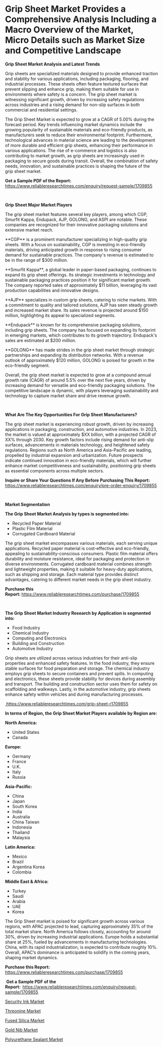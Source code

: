<p><h1>Grip Sheet Market Provides a Comprehensive Analysis Including a Macro Overview of the Market, Micro Details such as Market Size and Competitive Landscape</h1></p><p><strong>Grip Sheet Market Analysis and Latest Trends</strong></p>
<p><p>Grip sheets are specialized materials designed to provide enhanced traction and stability for various applications, including packaging, flooring, and industrial processes. These sheets often feature textured surfaces that prevent slipping and enhance grip, making them suitable for use in environments where safety is a concern. The grip sheet market is witnessing significant growth, driven by increasing safety regulations across industries and a rising demand for non-slip surfaces in both commercial and residential settings.</p><p>The Grip Sheet Market is expected to grow at a CAGR of 5.00% during the forecast period. Key trends influencing market dynamics include the growing popularity of sustainable materials and eco-friendly products, as manufacturers seek to reduce their environmental footprint. Furthermore, technological advances in material science are leading to the development of more durable and efficient grip sheets, enhancing their performance in various applications. The rise of e-commerce and logistics is also contributing to market growth, as grip sheets are increasingly used in packaging to secure goods during transit. Overall, the combination of safety needs, innovation, and sustainable practices is shaping the future of the grip sheet market.</p></p>
<p><strong>Get a Sample PDF of the Report:&nbsp;</strong> <a href="https://www.reliableresearchtimes.com/enquiry/request-sample/1709855?utm_campaign=2240&utm_medium=2&utm_source=Github&utm_content=ia&utm_term=05022025&utm_id=grip-sheet">https://www.reliableresearchtimes.com/enquiry/request-sample/1709855</a></p>
<p>&nbsp;</p>
<p><strong>Grip Sheet Major Market Players</strong></p>
<p><p>The grip sheet market features several key players, among which CGP, Smurfit Kappa, Endupack, AJP, GOLONG, and ASPI are notable. These companies are recognized for their innovative packaging solutions and extensive market reach.</p><p>**CGP** is a prominent manufacturer specializing in high-quality grip sheets. With a focus on sustainability, CGP is investing in eco-friendly materials, driving anticipated growth in response to rising consumer demand for sustainable practices. The company's revenue is estimated to be in the range of $300 million.</p><p>**Smurfit Kappa**, a global leader in paper-based packaging, continues to expand its grip sheet offerings. Its strategic investments in technology and sustainable packaging practices position it for significant market growth. The company reported sales of approximately $11 billion, leveraging its vast production capabilities and innovative designs.</p><p>**AJP** specializes in custom grip sheets, catering to niche markets. With a commitment to quality and tailored solutions, AJP has seen steady growth and increased market share. Its sales revenue is projected around $150 million, highlighting its appeal to specialized segments.</p><p>**Endupack** is known for its comprehensive packaging solutions, including grip sheets. The company has focused on expanding its footprint in emerging markets, which contributes to its growth trajectory. Endupack's sales are estimated at $200 million.</p><p>**GOLONG** has made strides in the grip sheet market through strategic partnerships and expanding its distribution networks. With a revenue outlook of approximately $120 million, GOLONG is poised for growth in the eco-friendly segment.</p><p>Overall, the grip sheet market is expected to grow at a compound annual growth rate (CAGR) of around 5.5% over the next five years, driven by increasing demand for versatile and eco-friendly packaging solutions. The competitive landscape is dynamic, with players leveraging sustainability and technology to capture market share and drive revenue growth.</p></p>
<p>&nbsp;</p>
<p><strong>What Are The Key Opportunities For Grip Sheet Manufacturers?</strong></p>
<p><p>The grip sheet market is experiencing robust growth, driven by increasing applications in packaging, construction, and automotive industries. In 2023, the market is valued at approximately $XX billion, with a projected CAGR of XX% through 2030. Key growth factors include rising demand for anti-slip surfaces, advancements in materials technology, and heightened safety regulations. Regions such as North America and Asia-Pacific are leading, propelled by industrial expansion and urbanization. Future prospects indicate continued innovation in eco-friendly materials, which will further enhance market competitiveness and sustainability, positioning grip sheets as essential components across multiple sectors.</p></p>
<p><strong>Inquire or Share Your Questions If Any Before Purchasing This Report:</strong> <a href="https://www.reliableresearchtimes.com/enquiry/pre-order-enquiry/1709855?utm_campaign=2240&utm_medium=2&utm_source=Github&utm_content=ia&utm_term=05022025&utm_id=grip-sheet">https://www.reliableresearchtimes.com/enquiry/pre-order-enquiry/1709855</a></p>
<p>&nbsp;</p>
<p><strong>Market Segmentation</strong></p>
<p><strong>The Grip Sheet Market Analysis by types is segmented into:</strong></p>
<p><ul><li>Recycled Paper Material</li><li>Plastic Film Material</li><li>Corrugated Cardboard Material</li></ul></p>
<p><p>The grip sheet market encompasses various materials, each serving unique applications. Recycled paper material is cost-effective and eco-friendly, appealing to sustainability-conscious consumers. Plastic film material offers durability and moisture resistance, ideal for packaging and protection in diverse environments. Corrugated cardboard material combines strength and lightweight properties, making it suitable for heavy-duty applications, such as shipping and storage. Each material type provides distinct advantages, catering to different market needs in the grip sheet industry.</p></p>
<p><strong>Purchase this Report:&nbsp;</strong><a href="https://www.reliableresearchtimes.com/purchase/1709855?utm_campaign=2240&utm_medium=2&utm_source=Github&utm_content=ia&utm_term=05022025&utm_id=grip-sheet">https://www.reliableresearchtimes.com/purchase/1709855</a></p>
<p>&nbsp;</p>
<p><strong>The Grip Sheet Market Industry Research by Application is segmented into:</strong></p>
<p><ul><li>Food Industry</li><li>Chemical Industry</li><li>Computing and Electronics</li><li>Building and Construction</li><li>Automotive Industry</li></ul></p>
<p><p>Grip sheets are utilized across various industries for their anti-slip properties and enhanced safety features. In the food industry, they ensure stable surfaces for food preparation and storage. The chemical industry employs grip sheets to secure containers and prevent spills. In computing and electronics, these sheets provide stability for devices during assembly and transport. The building and construction sector uses them for safety on scaffolding and walkways. Lastly, in the automotive industry, grip sheets enhance safety within vehicles and during manufacturing processes.</p></p>
<p><a href="https://www.reliableresearchtimes.com/grip-sheet-r1709855?utm_campaign=2240&utm_medium=2&utm_source=Github&utm_content=ia&utm_term=05022025&utm_id=grip-sheet">&nbsp;https://www.reliableresearchtimes.com/grip-sheet-r1709855</a></p>
<p><strong>In terms of Region, the Grip Sheet Market Players available by Region are:</strong></p>
<p>
    <p> <strong> North America: </strong>
        <ul>
            <li>United States</li>
            <li>Canada</li>
        </ul>
        </p> 
    <p> <strong> Europe: </strong>
        <ul>
            <li>Germany</li>
            <li>France</li>
            <li>U.K.</li>
            <li>Italy</li>
            <li>Russia</li>
        </ul>
        </p> 
    <p> <strong> Asia-Pacific: </strong>
        <ul>
            <li>China</li>
            <li>Japan</li>
            <li>South Korea</li>
            <li>India</li>
            <li>Australia</li>
            <li>China Taiwan</li>
            <li>Indonesia</li>
            <li>Thailand</li>
            <li>Malaysia</li>
        </ul>
        </p> 
    <p> <strong> Latin America: </strong>
        <ul>
            <li>Mexico</li>
            <li>Brazil</li>
            <li>Argentina Korea</li>
            <li>Colombia</li>
        </ul>
        </p> 
    <p> <strong> Middle East & Africa: </strong>
        <ul>
            <li>Turkey</li>
            <li>Saudi</li>
            <li>Arabia</li>
            <li>UAE</li>
            <li>Korea</li>
        </ul>
    </p>
    </p>
<p><p>The Grip Sheet market is poised for significant growth across various regions, with APAC projected to lead, capturing approximately 35% of the total market share. North America follows closely, accounting for around 30%, driven by increasing industrial applications. Europe holds a substantial share at 25%, fueled by advancements in manufacturing technologies. China, with its rapid industrialization, is expected to contribute roughly 10%. Overall, APAC’s dominance is anticipated to solidify in the coming years, shaping market dynamics.</p></p>
<p><strong>Purchase this Report: </strong><a href="https://www.reliableresearchtimes.com/purchase/1709855?utm_campaign=2240&utm_medium=2&utm_source=Github&utm_content=ia&utm_term=05022025&utm_id=grip-sheet">https://www.reliableresearchtimes.com/purchase/1709855</a></p>
<p>&nbsp;<strong>Get a Sample PDF of the Report:&nbsp;&nbsp;</strong><a href="https://www.reliableresearchtimes.com/enquiry/request-sample/1709855?utm_campaign=2240&utm_medium=2&utm_source=Github&utm_content=ia&utm_term=05022025&utm_id=grip-sheet">https://www.reliableresearchtimes.com/enquiry/request-sample/1709855</a></p>
<p><strong></strong></p>
<p><p><a href="https://www.linkedin.com/pulse/market-insights-evaluating-competitors-security-ink-2gluc?utm_campaign=2240&utm_medium=2&utm_source=Github&utm_content=ia&utm_term=05022025&utm_id=grip-sheet">Security Ink Market</a></p><p><a href="https://www.linkedin.com/pulse/key-trends-driving-threonine-market-growth-12-cagr-from-5phyc?utm_campaign=2240&utm_medium=2&utm_source=Github&utm_content=ia&utm_term=05022025&utm_id=grip-sheet">Threonine Market</a></p><p><a href="https://www.linkedin.com/pulse/comprehensive-analysis-fused-silica-market-size-share-ddskc?utm_campaign=2240&utm_medium=2&utm_source=Github&utm_content=ia&utm_term=05022025&utm_id=grip-sheet">Fused Silica Market</a></p><p><a href="https://github.com/stillsfloria19981/Market-Research-Report-List-1/blob/main/gold-nib-market.md?utm_campaign=2240&utm_medium=2&utm_source=Github&utm_content=ia&utm_term=05022025&utm_id=grip-sheet">Gold Nib Market</a></p><p><a href="https://www.linkedin.com/pulse/polyurethane-sealant-market-outlook-projected-105-cagr-n5aac?utm_campaign=2240&utm_medium=2&utm_source=Github&utm_content=ia&utm_term=05022025&utm_id=grip-sheet">Polyurethane Sealant Market</a></p></p>